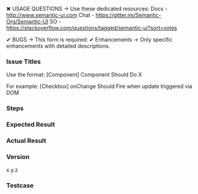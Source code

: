 ✖ USAGE QUESTIONS → Use these dedicated resources:
      Docs - http://www.semantic-ui.com
      Chat - https://gitter.im/Semantic-Org/Semantic-UI
      SO - https://stackoverflow.com/questions/tagged/semantic-ui?sort=votes


✔ BUGS → This form is required:
✔ Enhancements → Only specific enhancements with detailed descriptions.

### Issue Titles
Use the format: [Component] Component Should Do X

For example: [Checkbox] onChange Should Fire when update triggered via DOM

### Steps

### Expected Result

### Actual Result

### Version
x.y.z

### Testcase
[Fork, update, and replace to show the bug]:
https://jsfiddle.net/ca0rovs3/
